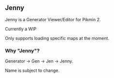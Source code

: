 ## Jenny

Jenny is a Generator Viewer/Editor for Pikmin 2.

Currently a WIP

Only supports loading specific maps at the moment.

### Why "Jenny"?
Generator -> Gen -> Jen -> Jenny. 

Name is subject to change.